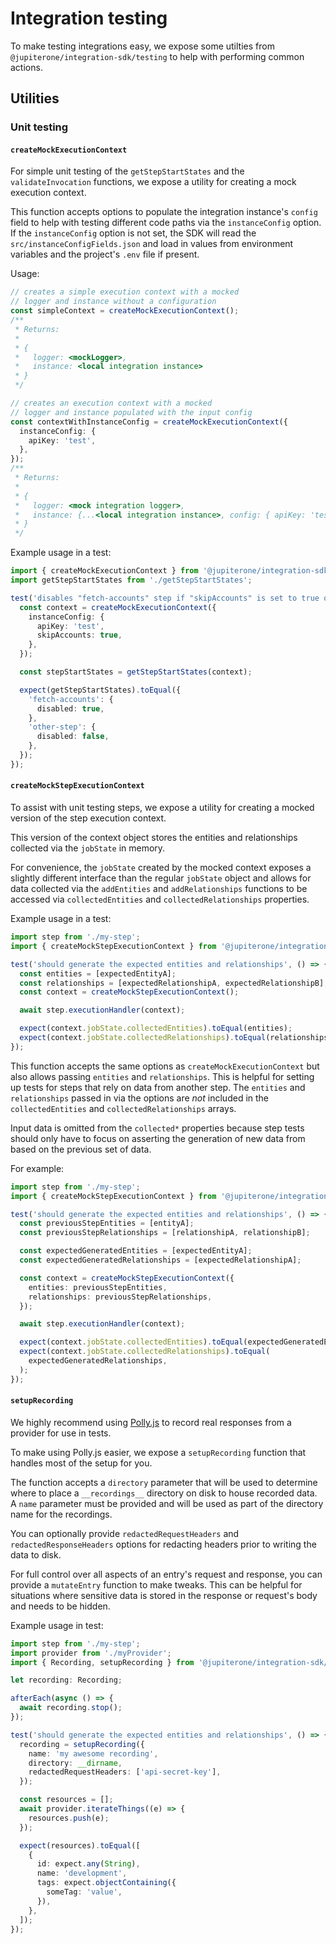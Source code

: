 # Integration testing

To make testing integrations easy, we expose some utilties from
`@jupiterone/integration-sdk/testing` to help with performing common actions.

## Utilities

### Unit testing

#### `createMockExecutionContext`

For simple unit testing of the `getStepStartStates` and the `validateInvocation`
functions, we expose a utility for creating a mock execution context.

This function accepts options to populate the integration instance's `config`
field to help with testing different code paths via the `instanceConfig` option.
If the `instanceConfig` option is not set, the SDK will read the
`src/instanceConfigFields.json` and load in values from environment variables
and the project's `.env` file if present.

Usage:

```typescript
// creates a simple execution context with a mocked
// logger and instance without a configuration
const simpleContext = createMockExecutionContext();
/**
 * Returns:
 *
 * {
 *   logger: <mockLogger>,
 *   instance: <local integration instance>
 * }
 */

// creates an execution context with a mocked
// logger and instance populated with the input config
const contextWithInstanceConfig = createMockExecutionContext({
  instanceConfig: {
    apiKey: 'test',
  },
});
/**
 * Returns:
 *
 * {
 *   logger: <mock integration logger>,
 *   instance: {...<local integration instance>, config: { apiKey: 'test' } }
 * }
 */
```

Example usage in a test:

```typescript
import { createMockExecutionContext } from '@jupiterone/integration-sdk/testing';
import getStepStartStates from './getStepStartStates';

test('disables "fetch-accounts" step if "skipAccounts" is set to true on the instance config', () => {
  const context = createMockExecutionContext({
    instanceConfig: {
      apiKey: 'test',
      skipAccounts: true,
    },
  });

  const stepStartStates = getStepStartStates(context);

  expect(getStepStartStates).toEqual({
    'fetch-accounts': {
      disabled: true,
    },
    'other-step': {
      disabled: false,
    },
  });
});
```

#### `createMockStepExecutionContext`

To assist with unit testing steps, we expose a utility for creating a mocked
version of the step execution context.

This version of the context object stores the entities and relationships
collected via the `jobState` in memory.

For convenience, the `jobState` created by the mocked context exposes a slightly
different interface than the regular `jobState` object and allows for data
collected via the `addEntities` and `addRelationships` functions to be accessed
via `collectedEntities` and `collectedRelationships` properties.

Example usage in a test:

```typescript
import step from './my-step';
import { createMockStepExecutionContext } from '@jupiterone/integration-sdk/testing';

test('should generate the expected entities and relationships', () => {
  const entities = [expectedEntityA];
  const relationships = [expectedRelationshipA, expectedRelationshipB];
  const context = createMockStepExecutionContext();

  await step.executionHandler(context);

  expect(context.jobState.collectedEntities).toEqual(entities);
  expect(context.jobState.collectedRelationships).toEqual(relationships);
});
```

This function accepts the same options as `createMockExecutionContext` but also
allows passing `entities` and `relationships`. This is helpful for setting up
tests for steps that rely on data from another step. The `entities` and
`relationships` passed in via the options are _not_ included in the
`collectedEntities` and `collectedRelationships` arrays.

Input data is omitted from the `collected*` properties because step tests should
only have to focus on asserting the generation of new data from based on the
previous set of data.

For example:

```typescript
import step from './my-step';
import { createMockStepExecutionContext } from '@jupiterone/integration-sdk/testing';

test('should generate the expected entities and relationships', () => {
  const previousStepEntities = [entityA];
  const previousStepRelationships = [relationshipA, relationshipB];

  const expectedGeneratedEntities = [expectedEntityA];
  const expectedGeneratedRelationships = [expectedRelationshipA];

  const context = createMockStepExecutionContext({
    entities: previousStepEntities,
    relationships: previousStepRelationships,
  });

  await step.executionHandler(context);

  expect(context.jobState.collectedEntities).toEqual(expectedGeneratedEntities);
  expect(context.jobState.collectedRelationships).toEqual(
    expectedGeneratedRelationships,
  );
});
```

#### `setupRecording`

We highly recommend using [Polly.js](https://netflix.github.io/pollyjs/#/) to
record real responses from a provider for use in tests.

To make using Polly.js easier, we expose a `setupRecording` function that
handles most of the setup for you.

The function accepts a `directory` parameter that will be used to determine
where to place a `__recordings__` directory on disk to house recorded data. A
`name` parameter must be provided and will be used as part of the directory name
for the recordings.

You can optionally provide `redactedRequestHeaders` and
`redactedResponseHeaders` options for redacting headers prior to writing the
data to disk.

For full control over all aspects of an entry's request and response, you can
provide a `mutateEntry` function to make tweaks. This can be helpful for
situations where sensitive data is stored in the response or request's body and
needs to be hidden.

Example usage in test:

```typescript
import step from './my-step';
import provider from './myProvider';
import { Recording, setupRecording } from '@jupiterone/integration-sdk/testing';

let recording: Recording;

afterEach(async () => {
  await recording.stop();
});

test('should generate the expected entities and relationships', () => {
  recording = setupRecording({
    name: 'my awesome recording',
    directory: __dirname,
    redactedRequestHeaders: ['api-secret-key'],
  });

  const resources = [];
  await provider.iterateThings((e) => {
    resources.push(e);
  });

  expect(resources).toEqual([
    {
      id: expect.any(String),
      name: 'development',
      tags: expect.objectContaining({
        someTag: 'value',
      }),
    },
  ]);
});
```

